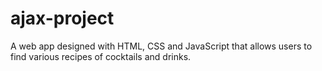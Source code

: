 # ajax-project

A web app designed with HTML, CSS and JavaScript that allows users to find various recipes of cocktails and drinks.

